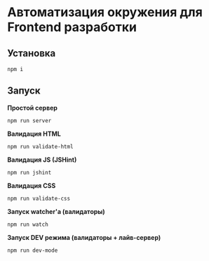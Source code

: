 # Автоматизация окружения для Frontend разработки

## Установка

```
npm i
```

## Запуск

**Простой сервер**

```
npm run server
```

**Валидация HTML**

```
npm run validate-html
```

**Валидация JS (JSHint)**

```
npm run jshint
```

**Валидация CSS**

```
npm run validate-css
```

**Запуск watcher'а (валидаторы)**

```
npm run watch
```

**Запуск DEV режима (валидаторы + лайв-сервер)**

```
npm run dev-mode
```
